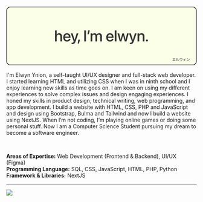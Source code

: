 ![Banner](https://raw.githubusercontent.com/elwynynion/elwynynion/main/banner.svg)<br/>
<p>I'm Elwyn Ynion, a self-taught UI/UX designer and full-stack web developer. I started learning HTML and utilizing CSS when I was in ninth school and I enjoy learning new skills as time goes on. I am keen on using my different experiences to solve complex issues and design engaging experiences. I honed my skills in product design, technical writing, web programming, and app development. I build a website with HTML, CSS, PHP and JavaScript and design using Bootstrap, Bulma and Tailwind and now I build a website using NextJS. When I’m not coding, I’m playing online games or doing some personal stuff. Now I am a Computer Science Student pursuing my dream to become a software engineer.</p><br/>

**Areas of Expertise:** Web Development (Frontend & Backend), UI/UX (Figma) <br/>
**Programming Language:** SQL, CSS, JavaScript, HTML, PHP, Python <br/>
**Framework & Libraries:** NextJS

----------
<a href="https://github.com/elwynynion/" >
  <img src="https://spotify-badge-elwyn.vercel.app/api/now-playing.svg" />
</a>
